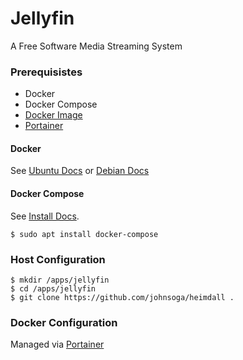 # Jellyfin
A Free Software Media Streaming System

### Prerequisistes
- Docker
- Docker Compose
- [Docker Image](https://hub.docker.com/r/jellyfin/jellyfin/)
- [Portainer](https://www.portainer.io/) 

#### Docker
See [Ubuntu Docs](https://docs.docker.com/engine/install/ubuntu/) or [Debian Docs](https://docs.docker.com/engine/install/debian/)

#### Docker Compose
See [Install Docs](https://docs.docker.com/compose/install/).
```
$ sudo apt install docker-compose
```

### Host Configuration
```
$ mkdir /apps/jellyfin
$ cd /apps/jellyfin
$ git clone https://github.com/johnsoga/heimdall .
```

### Docker Configuration
Managed via [Portainer](https://www.portainer.io/)
